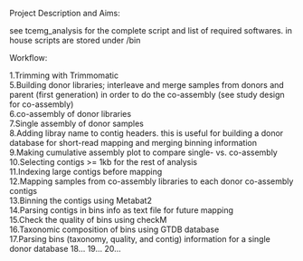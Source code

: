 Project Description and Aims:



see tcemg_analysis for the complete 
script and list of required softwares.
in house scripts are stored under /bin

Workflow:

1.Trimming with Trimmomatic\
5.Building donor libraries; interleave and merge samples
from donors and parent (first generation) in order to do
the co-assembly (see study design for co-assembly)\
6.co-assembly of donor libraries\
7.Single assembly of donor samples\
8.Adding libray name to contig headers. this is useful for building a
donor database for short-read mapping and merging binning information\
9.Making cumulative assembly plot to compare single- vs. co-assembly\
10.Selecting contigs >= 1kb for the rest of analysis\
11.Indexing large contigs before mapping\
12.Mapping samples from co-assembly libraries to each donor co-assembly contigs\
13.Binning the contigs using Metabat2\
14.Parsing contigs in bins info as text file for future mapping\
15.Check the quality of bins using checkM\
16.Taxonomic composition of bins using GTDB database\
17.Parsing bins (taxonomy, quality, and contig) information for a single donor database
18...
19...
20...

